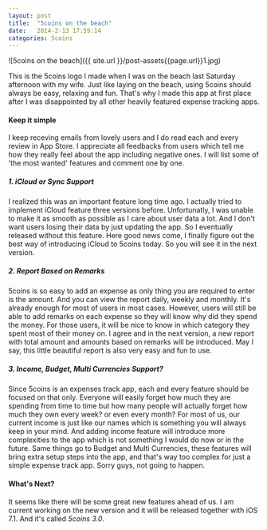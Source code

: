 ```yaml
---
layout: post
title:  "5coins on the beach"
date:   2014-2-13 17:59:14
categories: 5coins
---
```


![5coins on the beach]({{ site.url }}/post-assets{{page.url}}1.jpg)

This is the 5coins logo I made when I was on the beach last Saturday afternoon with my wife. Just like laying on the beach, using 5coins should always be easy, relaxing and fun. That's why I made this app at first place after I was disappointed by all other heavily featured expense tracking apps.

#### Keep it simple

I keep receving emails from lovely users and I do read each and every review in App Store. I appreciate all feedbacks from users which tell me how they really feel about the app including negative ones. I will list some of 'the most wanted' features and comment one by one.

##### 1. iCloud or Sync Support

I realized this was an important feature long time ago. I actually tried to implement iCloud feature three versions before. Unfortunatly, I was unable to make it as smooth as possible as I care about user data a lot. And I don't want users losing their data by just updating the app. So I eventually released without this feature. Here good news come, I finally figure out the best way of introducing iCloud to 5coins today. So you will see it in the next version.

##### 2. Report Based on Remarks

5coins is so easy to add an expense as only thing you are required to enter is the amount. And you can view the report daily, weekly and monthly. It's already enough for most of users in most cases. However, users will still be able to add remarks on each expense so they will know why did they spend the money. For those users, it will be nice to know in which category they spent most of their money on. I agree and in the next version, a new report with total amount and amounts based on remarks will be introduced. May I say, this little beautiful report is also very easy and fun to use.

##### 3. Income, Budget, Multi Currencies Support?

Since 5coins is an expenses track app, each and every feature should be focused on that only. Everyone will easily forget how much they are spending from time to time but how many people will actually forget how much they own every week? or even every month? For most of us, our current income is just like our names which is something you will always keep in your mind. And adding income feature will introduce more complexities to the app which is not something I would do now or in the future. Same things go to Budget and Multi Currencies, these features will bring extra setup steps into the app, and that's way too complex for just a simple expense track app. Sorry guys, not going to happen.

#### What's Next?

It seems like there will be some great new features ahead of us. I am current working on the new version and it will be released together with iOS 7.1. And it's called *5coins 3.0*.